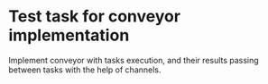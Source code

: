 # Test task for conveyor implementation

Implement conveyor with tasks execution, and their results passing between tasks with the help of channels.